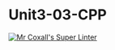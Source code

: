 # Unit3-03-CPP
[![Mr Coxall's Super Linter](https://github.com/ICS3U-Programming-JoannaK/Unit3-03-CPP/workflows/Mr%20Coxall's%20Super%20Linter/badge.svg)](https://github.com/ICS3U-Programming-JoannaK/Unit3-03-CPP/actions/)
